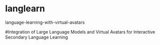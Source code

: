 # langlearn
language-learning-with-virtual-avatars

#Integration of Large Language Models and Virtual Avatars for Interactive
Secondary Language Learning
